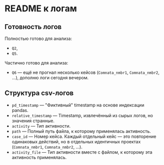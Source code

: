 # README к логам

## Готовность логов

Полностью готово для анализа:
- `Q2`,
- `Q5`.

Частично готово для анализа:
- `Q6` — ещё не прогнал несколько кейсов (`Comnata_nmbr1`, `Comnata_nmbr2`, ...), дополню логи сегодня вечером.

## Структура csv-логов

- `pd_timestamp` — "Фиктивный" timestamp на основе индексации pandas.
- `relative_timestamp` — Timestamp, извлечённый из сырых логов, но значения странные.
- `activity` — Тип активности.
- `path` — Полный путь файла, к которому применялась активность.
- `case_id` — Номер кейса. Каждый отдельный кейс — это повторение одинаковых действий, но в отдельных идентичных проектах (`Comnata_nmbr1`, `Comnata_nmbr2`, ...).
- `activity_file` — Тип активности вместе с файлом, к которому эта активность применялась.
